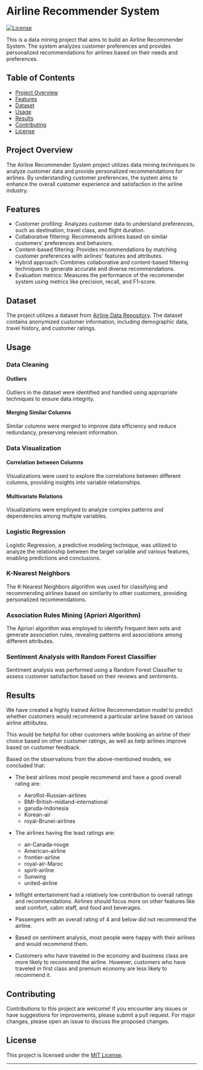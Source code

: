 # Airline Recommender System

[![License](https://img.shields.io/badge/License-MIT-blue.svg)](LICENSE)

This is a data mining project that aims to build an Airline Recommender System. The system analyzes customer preferences and provides personalized recommendations for airlines based on their needs and preferences.

## Table of Contents

- [Project Overview](#project-overview)
- [Features](#features)
- [Dataset](#dataset)
- [Usage](#usage)
- [Results](#results)
- [Contributing](#contributing)
- [License](#license)

## Project Overview

The Airline Recommender System project utilizes data mining techniques to analyze customer data and provide personalized recommendations for airlines. By understanding customer preferences, the system aims to enhance the overall customer experience and satisfaction in the airline industry.

## Features

- Customer profiling: Analyzes customer data to understand preferences, such as destination, travel class, and flight duration.
- Collaborative filtering: Recommends airlines based on similar customers' preferences and behaviors.
- Content-based filtering: Provides recommendations by matching customer preferences with airlines' features and attributes.
- Hybrid approach: Combines collaborative and content-based filtering techniques to generate accurate and diverse recommendations.
- Evaluation metrics: Measures the performance of the recommender system using metrics like precision, recall, and F1-score.

## Dataset

The project utilizes a dataset from [Airline Data Repository](https://www.kaggle.com/datasets/arjhbholu/airline-dataset-mining). The dataset contains anonymized customer information, including demographic data, travel history, and customer ratings.


## Usage

### Data Cleaning

#### Outliers

Outliers in the dataset were identified and handled using appropriate techniques to ensure data integrity.

#### Merging Similar Columns

Similar columns were merged to improve data efficiency and reduce redundancy, preserving relevant information.

### Data Visualization

#### Correlation between Columns

Visualizations were used to explore the correlations between different columns, providing insights into variable relationships.

#### Multivariate Relations

Visualizations were employed to analyze complex patterns and dependencies among multiple variables.

### Logistic Regression

Logistic Regression, a predictive modeling technique, was utilized to analyze the relationship between the target variable and various features, enabling predictions and conclusions.

### K-Nearest Neighbors

The K-Nearest Neighbors algorithm was used for classifying and recommending airlines based on similarity to other customers, providing personalized recommendations.

### Association Rules Mining (Apriori Algorithm)

The Apriori algorithm was employed to identify frequent item sets and generate association rules, revealing patterns and associations among different attributes.

### Sentiment Analysis with Random Forest Classifier

Sentiment analysis was performed using a Random Forest Classifier to assess customer satisfaction based on their reviews and sentiments.


## Results

We have created a highly trained Airline Recommendation model to predict whether customers would recommend a particular airline based on various airline attributes.

This would be helpful for other customers while booking an airline of their choice based on other customer ratings, as well as help airlines improve based on customer feedback.

Based on the observations from the above-mentioned models, we concluded that:

- The best airlines most people recommend and have a good overall rating are:
  - Aeroflot-Russian-airlines
  - BMI-British-midland-international
  - garuda-Indonesia
  - Korean-air
  - royal-Brunei-airlines

- The airlines having the least ratings are:
  - air-Canada-rouge
  - American-airline
  - frontier-airline
  - royal-air-Maroc
  - spirit-airline
  - Sunwing
  - united-airline

- Inflight entertainment had a relatively low contribution to overall ratings and recommendations. Airlines should focus more on other features like seat comfort, cabin staff, and food and beverages.

- Passengers with an overall rating of 4 and below did not recommend the airline.

- Based on sentiment analysis, most people were happy with their airlines and would recommend them.

- Customers who have traveled in the economy and business class are more likely to recommend the airline. However, customers who have traveled in first class and premium economy are less likely to recommend it.


## Contributing

Contributions to this project are welcome! If you encounter any issues or have suggestions for improvements, please submit a pull request. For major changes, please open an issue to discuss the proposed changes.

## License

This project is licensed under the [MIT License](LICENSE).

---
